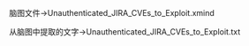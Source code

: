 脑图文件->Unauthenticated_JIRA_CVEs_to_Exploit.xmind

从脑图中提取的文字->Unauthenticated_JIRA_CVEs_to_Exploit.txt
